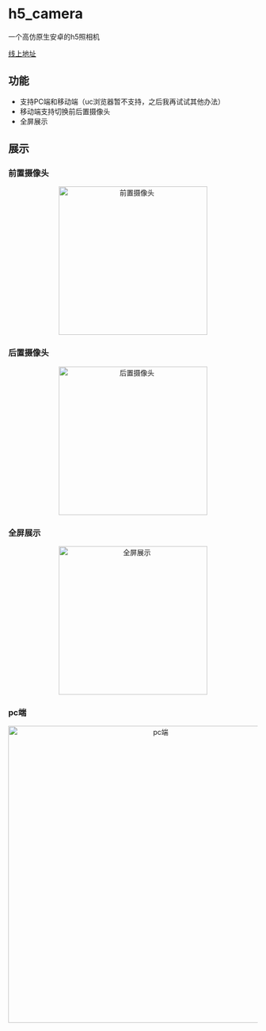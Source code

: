 # h5_camera

一个高仿原生安卓的h5照相机

[线上地址](http://auven.github.io/h5_camera/)

## 功能

- 支持PC端和移动端（uc浏览器暂不支持，之后我再试试其他办法）
- 移动端支持切换前后置摄像头
- 全屏展示

## 展示

### 前置摄像头

<div align=center><img width="300" src="https://raw.githubusercontent.com/auven/h5_camera/master/screen/01.jpg" title="前置摄像头"/></div>

### 后置摄像头

<div align=center><img width="300" src="https://raw.githubusercontent.com/auven/h5_camera/master/screen/02.jpg" title="后置摄像头"/></div>

### 全屏展示

<div align=center><img width="300" src="https://raw.githubusercontent.com/auven/h5_camera/master/screen/03.jpg" title="全屏展示"/></div>

### pc端

<div align=center><img width="600" src="https://raw.githubusercontent.com/auven/h5_camera/master/screen/04.png" title="pc端"/></div>
